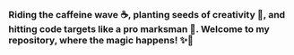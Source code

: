 ### Riding the caffeine wave ☕️, planting seeds of creativity 🌱, and hitting code targets like a pro marksman 🎯. Welcome to my repository, where the magic happens! ✨🚀

<!--
## Old statuses:

- 🚀 "Coding, coffee, and creativity - fueling my journey through the digital universe!" 🌟


**kenan-altaki/kenan-altaki** is a ✨ _special_ ✨ repository because its `README.md` (this file) appears on your GitHub profile.

Here are some ideas to get you started:

- 🔭 I’m currently working on ...
- 🌱 I’m currently learning ...
- 👯 I’m looking to collaborate on ...
- 🤔 I’m looking for help with ...
- 💬 Ask me about ...
- 📫 How to reach me: ...
- 😄 Pronouns: ...
- ⚡ Fun fact: ...

-->
